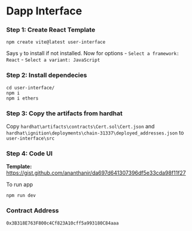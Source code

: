 # Dapp Interface

### Step 1: Create React Template

```
npm create vite@latest user-interface
```
Says `y` to install if not installed. Now for options - `Select a framework: React` - `Select a variant: JavaScript`

### Step 2: Install dependecies
```
cd user-interface/
npm i
npm i ethers
```

### Step 3: Copy the artifacts from hardhat

Copy `hardhat\artifacts\contracts\Cert.sol\Cert.json` and  `hardhat\ignition\deployments\chain-31337\deployed_addresses.json` to `user-interface\src`

### Step 4: Code UI

**Template:** https://gist.github.com/ananthanir/da697d641307396df5e33cda98f11f27

To run app
```
npm run dev
```

### Contract Address
```
0x3B318E763F800c4Cf823A10cff5a993180C84aaa
```
